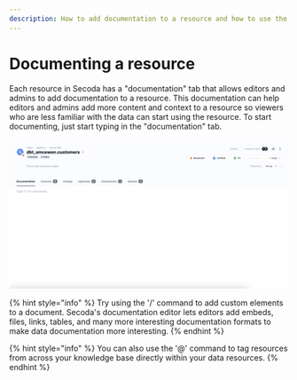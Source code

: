 ```yaml
---
description: How to add documentation to a resource and how to use the documentation editor
---
```


# Documenting a resource

Each resource in Secoda has a "documentation" tab that allows editors and admins to add documentation to a resource. This documentation can help editors and admins add more content and context to a resource so viewers who are less familiar with the data can start using the resource. To start documenting, just start typing in the "documentation" tab.

![](<../../.gitbook/assets/Screen Shot 2022-04-10 at 11.25.34 AM.png>)

{% hint style="info" %}
Try using the '/' command to add custom elements to a document. Secoda's documentation editor lets editors add embeds, files, links, tables, and many more interesting documentation formats to make data documentation more interesting.&#x20;
{% endhint %}

{% hint style="info" %}
You can also use the '@' command to tag resources from across your knowledge base directly within your data resources.
{% endhint %}
